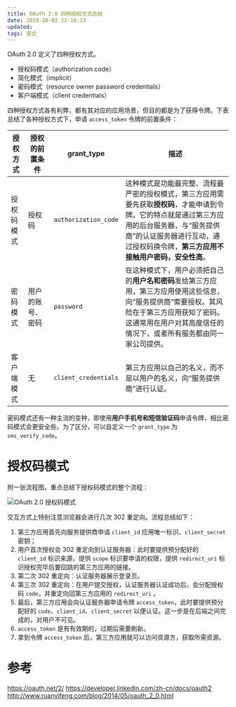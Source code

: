 ```yaml
---
title: OAuth 2.0 四种授权方式总结
date: 2018-10-02 22:16:13
updated:
tags: 安全
---
```


OAuth 2.0 定义了四种授权方式。

- 授权码模式（authorization code）
- 简化模式（implicit）
- 密码模式（resource owner password credentials）
- 客户端模式（client credentials）

四种授权方式各有利弊，都有其对应的应用场景，但目的都是为了获得令牌。下表总结了各种授权方式下，申请 `access_token` 令牌的前置条件：

| 授权方式   | 授权的前置条件   | grant_type           | 描述                                                         |
| ---------- | ---------------- | -------------------- | ------------------------------------------------------------ |
| 授权码模式 | 授权码           | `authorization_code` | 这种模式是功能最完整、流程最严密的授权模式，第三方应用需要先获取**授权码**，才能申请到令牌。它的特点就是通过第三方应用的后台服务器，与“服务提供商”的认证服务器进行互动，通过授权码换令牌，**第三方应用不接触用户密码，安全性高**。 |
| 密码模式   | 用户的账号、密码 | `password`           | 在这种模式下，用户必须把自己的**用户名和密码**发给第三方应用，第三方应用使用这些信息，向“服务提供商”索要授权。其风险在于第三方应用获知了密码。这通常用在用户对其高度信任的情况下，或者所有服务都由同一家公司提供。 |
| 客户端模式 | 无               | `client_credentials` | 第三方应用以自己的名义，而不是以用户的名义，向“服务提供商”进行认证。 |

密码模式还有一种主流的变种，即使用**用户手机号和短信验证码**申请令牌，相比密码模式会更安全些。为了区分，可以自定义一个 `grant_type` 为 `sms_verify_code`。

# 授权码模式

附一张流程图，重点总结下授权码模式的整个流程：

![OAuth 2.0 授权码模式](/img/security/oauth2.png)

交互方式上特别注意浏览器会进行几次 302 重定向。流程总结如下：

1. 第三方应用首先向服务提供商申请 `client_id` 应用唯一标识、`client_secret` 密钥；
2. 用户首次授权会 302 重定向到认证服务器：此时要提供预分配好的 `client_id` 标识来源，提供 `scope` 标识要申请的权限，提供 `redirect_uri` 标识授权完毕后要回跳的第三方应用的链接。
3. 第二次 302 重定向：认证服务器展示登录页。
4. 第三次 302 重定向：在用户提交授权，认证服务器认证成功后，会分配授权码 `code`，并重定向回第三方应用的 `redirect_uri` 。
5. 最后，第三方应用会向认证服务器申请令牌 `access_token`，此时要提供预分配好的 `code`、`client_id`、`client_secret` 以便认证。这一步是在后端之间完成的，对用户不可见。
6. `access_token` 是有有效期的，过期后需要刷新。
7. 拿到令牌 `access_token` 后，第三方应用就可以访问资源方，获取所需资源。

# 参考

https://oauth.net/2/
https://developer.linkedin.com/zh-cn/docs/oauth2
http://www.ruanyifeng.com/blog/2014/05/oauth_2_0.html